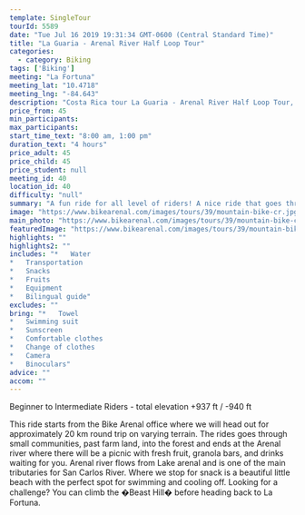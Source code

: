 ```yaml
---
template: SingleTour
tourId: 5589
date: "Tue Jul 16 2019 19:31:34 GMT-0600 (Central Standard Time)"
title: "La Guaria - Arenal River Half Loop Tour"
categories: 
  - category: Biking
tags: ['Biking']
meeting: "La Fortuna"
meeting_lat: "10.4718"
meeting_lng: "-84.643"
description: "Costa Rica tour La Guaria - Arenal River Half Loop Tour, id 5589"
price_from: 45
min_participants: 
max_participants: 
start_time_text: "8:00 am, 1:00 pm"
duration_text: "4 hours"
price_adult: 45
price_child: 45
price_student: null
meeting_id: 40
location_id: 40
difficulty: "null"
summary: "A fun ride for all level of riders! A nice ride that goes through small communities, farmland, and forest in the La Fortuna area. Plus it ends at a river that is great for swimming."
image: "https://www.bikearenal.com/images/tours/39/mountain-bike-cr.jpg"
main_photo: "https://www.bikearenal.com/images/tours/39/mountain-bike-cr.jpg"
featuredImage: "https://www.bikearenal.com/images/tours/39/mountain-bike-cr.jpg"
highlights: ""
highlights2: ""
includes: "*   Water
*   Transportation
*   Snacks
*   Fruits
*   Equipment
*   Bilingual guide"
excludes: ""
bring: "*   Towel
*   Swimming suit
*   Sunscreen
*   Comfortable clothes
*   Change of clothes
*   Camera
*   Binoculars"
advice: ""
accom: ""
---
```

Beginner to Intermediate Riders - total elevation +937 ft / -940 ft

This ride starts from the Bike Arenal office where we will head out for approximately 20 km round trip on varying terrain. The rides goes through small communities, past farm land, into the forest and ends at the Arenal river where there will be a picnic with fresh fruit, granola bars, and drinks waiting for you. Arenal river flows from Lake arenal and is one of the main tributaries for San Carlos River. Where we stop for snack is a beautiful little beach with the perfect spot for swimming and cooling off. Looking for a challenge? You can climb the �Beast Hill� before heading back to La Fortuna.